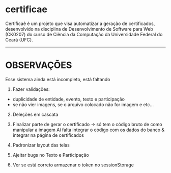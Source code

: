 # certificae
Certificaê é um projeto que visa automatizar a geração de certificados, desenvolvido na disciplina de Desenvolvimento de Software para Web (CK0207) do curso de Ciência da Computação da Universidade Federal do Ceará (UFC).

---

# OBSERVAÇÕES

Esse sistema ainda está incompleto, está faltando
1. Fazer validações:
- duplicidade de entidade, evento, texto e participação
- se não vier imagens, se o arquivo colocado não for imagem e etc...

2. Deleções em cascata

3. Finalizar parte de gerar o certificado -> só tem o código bruto de como manipular a imagem
Aí falta integrar o código com os dados do banco & integrar na página de certificados

4. Padronizar layout das telas

5. Ajeitar bugs no Texto e Participação

6. Ver se está correto armazenar o token no sessionStorage



